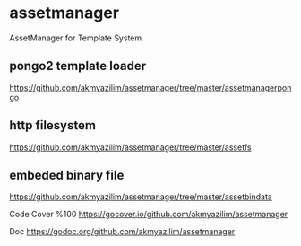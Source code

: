 # assetmanager
AssetManager for Template System

## pongo2 template loader
https://github.com/akmyazilim/assetmanager/tree/master/assetmanagerpongo
## http filesystem
https://github.com/akmyazilim/assetmanager/tree/master/assetfs
## embeded binary file
https://github.com/akmyazilim/assetmanager/tree/master/assetbindata

Code Cover %100 https://gocover.io/github.com/akmyazilim/assetmanager

Doc https://godoc.org/github.com/akmyazilim/assetmanager